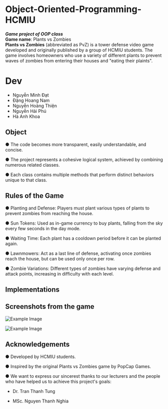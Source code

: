 # Object-Oriented-Programming-HCMIU
___Game project of OOP class___  
__Game name__: Plants vs Zombies  
__Plants vs Zombies__ (abbreviated as PvZ) is a tower defense video game developed and originally published by a group of HCMIU students. The game involves homeowners who use a variety of different plants to prevent waves of zombies from entering their houses and "eating their plaints".

# Dev
  + Nguyễn Minh Đạt 
  + Đặng Hoang Nam
  + Nguyễn Hoàng Thiện
  + Nguyễn Hải Phú
  + Hà Anh Khoa

## Object 
● The code becomes more transparent, easily understandable, and concise.

● The project represents a cohesive logical system, achieved by combining numerous related classes.

● Each class contains multiple methods that perform distinct behaviors unique to that class.

## Rules of the Game
● Planting and Defense: Players must plant various types of plants to prevent zombies from reaching the house.

● Sun Tokens: Used as in-game currency to buy plants, falling from the sky every few seconds in the day mode.

● Waiting Time: Each plant has a cooldown period before it can be planted again.

● Lawnmowers: Act as a last line of defense, activating once zombies reach the house, but can be used only once per row.

● Zombie Variations: Different types of zombies have varying defense and attack points, increasing in difficulty with each level.

## Implementations 

## Screenshots from the game
![Example Image](https://github.com/29Schiller/OOP_HCMIU_PLantVsZombies/blob/9a5dd1918a7a837c26afadb7dd7e151b427576ec/src/Resource/Yard.jpg)

![Example Image](https://github.com/29Schiller/OOP_HCMIU_PLantVsZombies/blob/main/src/Resource/MenuGame/wallpaper.jpg)

## Acknowledgements
●  Developed by HCMIU students.

●  Inspired by the original Plants vs Zombies game by PopCap Games.

●  We want to express our sincerest thanks to our lecturers and the people who have helped us to achieve this project's goals:

+ Dr. Tran Thanh Tung
  
+ MSc. Nguyen Thanh Nghia



